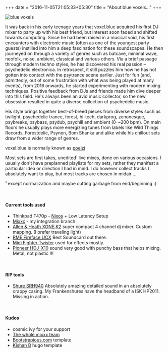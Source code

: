 +++
date = "2016-11-05T21:05:33+05:30"
title = "About blue voxels…"
+++

![blue voxels][1]

It was back in his early teenage years that voxel.blue acquired his first DJ mixer to party up with his best friend, but interest soon faded and shifted towards computing. Since he had been raised in a musical void, his first encounters with electronic music (often as one of the youngest party guests) instilled into him a deep fascination for these soundscapes. He then journeyed on through a variety of genres such as batcave, minimal wave, neofolk, noise, ambient, classical and various others. Via a brief passage through modern techno styles, he has discovered his real passion – psychedelic electronica. In retrospect, it still puzzles him how he has not gotten into contact with the psytrance scene earlier.
Just for fun (and, admittedly, out of some frustration with what was being played at many events), from 2016 onwards, he started experimenting with modern mixing techniques. Positive feedback from DJs and friends made him dive deeper into this field. He's always been an avid music collector, so the new obsession resulted in quite a diverse collection of psychedelic music.

His style brings together best-of-breed pieces from diverse styles such as twilight, psychedelic trance, forest, hi-tech, darkprog, zenonesque, psybreaks, psybass, psydub, psychill and ambient (0-~200 bpm). On main floors he usually plays more energizing tunes from labels like Wild Things Records, Forestdelic, Psynon, Bom Shanka and alike while his chillout sets draw from a wider range of genres.


voxel.blue is normally known as [poelzi](http://poelzi.org)

Most sets are first takes, unedited¹ live mixes, done on various occasions. I usually don't have preplanned playlists for my sets, rather they manifest a particular idea or direction I had in mind. I do however collect tracks I absolutely want to play, but most tracks are chosen in midair …

¹ except normalization and maybe cutting garbage from end/beginning :)

<br>

#### Current tools used

* Thinkpad T470p - [Nixos](http://nixos.org) + Low Latency Setup
* [Mixxx](http://mixxx.org) - my integration branch
* [Allen & Heath XONE:K2](http://www.allen-heath.com/ahproducts/xonek2/) super compact 4 channel dj mixer. Custom mapping. (I prefer traveling light)
* [RME Fireface UCX](https://www.rme-audio.de/fireface-ucx.html) Best Soundcard out there.
* [Midi Fighter Twister](https://store.djtechtools.com/products/midi-fighter-twister) used for effects mostly.
* [Pioneer HDJ-X10](https://www.pioneerdj.com/de-de/product/headphones/hdj-x10/black/overview/) sound very good with punchy bass that helps mixing. Metal, not plastic !!!

<br>

#### RIP tools

* [Shure SRH940](https://www.shure.com/americas/products/headphones/srh940-professional-reference-headphones) Absolutely amazing detailed sound in an absolutely crappy casing. My Frankenshures have the headband of a ISK HP2011. Missing in action.

<br>

#### Kudos

* cosmic ivy for your support
* [The whole mixxx team](http://mixxx.org)
* [Bootstrapious.com](https://bootstrapious.com/free-templates) template
* [Kishan B](https://github.com/kishaningithub) hugo template


[1]: /images/avatar1_400px_transparent.png#center
